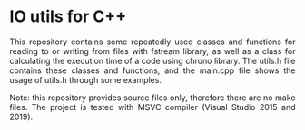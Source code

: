 # IO utils for C++

<p align="justify"> 
This repository contains some repeatedly used classes and functions for reading to or writing from files with fstream library, as well as a class for calculating the execution time of a code using chrono library. The utils.h file contains these classes and functions, and the main.cpp file shows the usage of utils.h through some examples. 
</p>

<p align="justify"> 
Note: this repository provides source files only, therefore there are no make files. The project is tested with MSVC compiler (Visual Studio 2015 and 2019).
</p>
